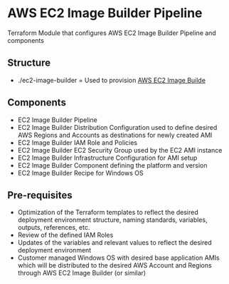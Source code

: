 # AWS EC2 Image Builder Pipeline

Terraform Module that configures AWS EC2 Image Builder Pipeline and components


## Structure

- ./ec2-image-builder = Used to provision [AWS EC2 Image Builde](https://aws.amazon.com/image-builder/)


## Components
- EC2 Image Builder Pipeline
- EC2 Image Builder Distribution Configuration used to define desired AWS Regions and Accounts as destinations for newly created AMI
- EC2 Image Builder IAM Role and Policies
- EC2 Image Builder EC2 Security Group used by the EC2 AMI instance
- EC2 Image Builder Infrastructure Configuration for AMI setup
- EC2 Image Builder Component defining the platform and version
- EC2 Image Builder Recipe for Windows OS

## Pre-requisites
* Optimization of the Terraform templates to reflect the desired deployment environment structure, naming standards, variables, outputs, references, etc.
* Review of the defined IAM Roles
* Updates of the variables and relevant values to reflect the desired deployment environment
* Customer managed Windows OS with desired base application AMIs which will be distributed to the desired AWS Account and Regions through AWS EC2 Image Builder (or similar)
